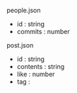 people.json
 - id : string
 - commits : number

post.json
 - id : string
 - contents : string
 - like : number
 - tag : <string>
